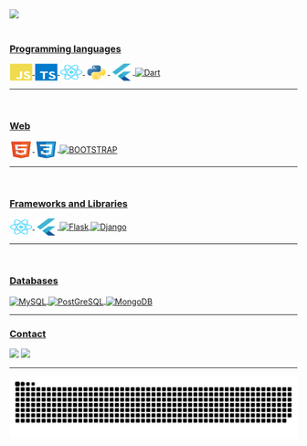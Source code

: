  <div>
  <a href="https://github.com/halexmaciel">
  <img height="180em" src="https://github-readme-stats.vercel.app/api?username=halexmaciel&show_icons=true&theme=dracula&include_all_commits=true&count_private=true"/>
</div>

<div style="display: inline_block"><br>
  <h3> Programming languages </h3>  
  <img align="center" alt="Js" height="30" width="40" src="https://raw.githubusercontent.com/devicons/devicon/master/icons/javascript/javascript-plain.svg">
  <img align="center" alt="Ts" height="30" width="40" src="https://raw.githubusercontent.com/devicons/devicon/master/icons/typescript/typescript-plain.svg">
  <img align="center" alt="React" height="30" width="40" src="https://raw.githubusercontent.com/devicons/devicon/master/icons/react/react-original.svg">
  <img align="center" alt="Python" height="30" width="40" src="https://raw.githubusercontent.com/devicons/devicon/master/icons/python/python-original.svg">
  <img align="center" alt="Flutter" height="30" width="40" src="https://raw.githubusercontent.com/devicons/devicon/9f4f5cdb393299a81125eb5127929ea7bfe42889/icons/flutter/flutter-original.svg">
  <img align="center" alt="Dart" height="28" width="75" src="https://img.shields.io/badge/Dart-0175C2?style=for-the-badge&logo=dart&logoColor=white">
</div>
  
<hr>
<div style="display: inline_block"><br>
  <h3> Web </h3>  
    <img align="center" alt="HTML" height="30" width="40" src="https://raw.githubusercontent.com/devicons/devicon/master/icons/html5/html5-original.svg">
    <img align="center" alt="CSS" height="30" width="40" src="https://raw.githubusercontent.com/devicons/devicon/master/icons/css3/css3-original.svg">
    <img align="center" alt="BOOTSTRAP" height="28" width="121" src="https://img.shields.io/badge/Bootstrap-563D7C?style=for-the-badge&logo=bootstrap&logoColor=white">
    
</div>  

<hr>
<div style="display: inline_block"><br>
  <h3> Frameworks and Libraries </h3>  
  <img align="center" alt="React" height="30" width="40" src="https://raw.githubusercontent.com/devicons/devicon/master/icons/react/react-original.svg">
  <img align="center" alt="Flutter" height="30" width="40" src="https://raw.githubusercontent.com/devicons/devicon/9f4f5cdb393299a81125eb5127929ea7bfe42889/icons/flutter/flutter-original.svg">
  <img align="center" alt="Flask" height="30" width="81" src="https://img.shields.io/badge/Flask-000000?style=for-the-badge&logo=flask&logoColor=white">
  <img align="center" alt="Django" height="30" width="94" src="https://img.shields.io/badge/Django-092E20?style=for-the-badge&logo=django&logoColor=white">
  
</div>

<hr>
<div style="display: inline_block"><br>
  <h3> Databases </h3>  
  <img align="center" alt="MySQL" height="30" width="85" src="https://img.shields.io/badge/MySQL-00000F?style=for-the-badge&logo=mysql&logoColor=white">
  <img align="center" alt="PostGreSQL" height="30" width="85" src="https://img.shields.io/badge/PostgreSQL-316192?style=for-the-badge&logo=postgresql&logoColor=white">
  <img align="center" alt="MongoDB" height="30" width="85" src="https://img.shields.io/badge/MongoDB-4EA94B?style=for-the-badge&logo=mongodb&logoColor=white">
</div>


 <hr>
<div> 
 <h3> Contact </h3>  
  <a href="mailto:halexmaciel@gmail.com"><img src="https://img.shields.io/badge/Gmail-D14836?style=for-the-badge&logo=gmail&logoColor=white" target="_blank"></a>
  <a href="https://twitter.com/halexmaciel"><img src="https://img.shields.io/badge/Twitter-1DA1F2?style=for-the-badge&logo=twitter&logoColor=white" target="_blank"></a>
</div>
<hr>

![Snake animation](https://github.com/halexmaciel/halexmaciel/blob/output/github-contribution-grid-snake.svg)

